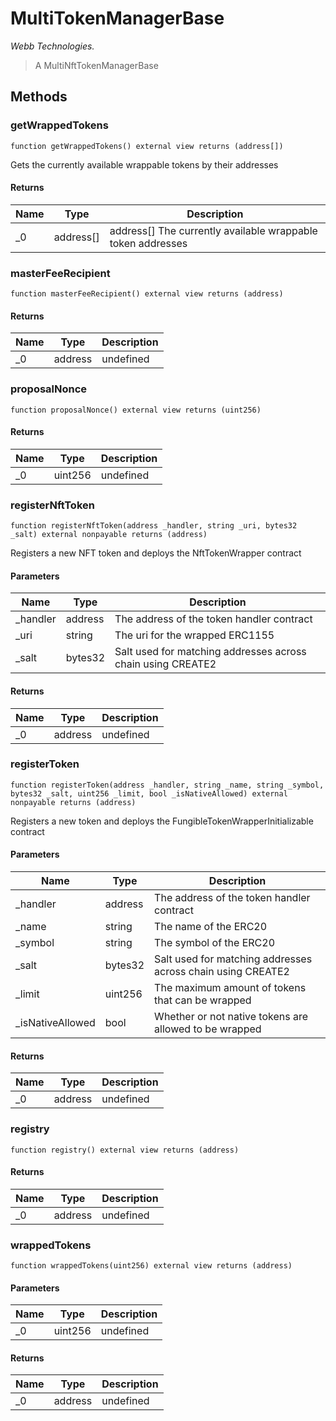 # MultiTokenManagerBase

*Webb Technologies.*

> A MultiNftTokenManagerBase





## Methods

### getWrappedTokens

```solidity
function getWrappedTokens() external view returns (address[])
```

Gets the currently available wrappable tokens by their addresses




#### Returns

| Name | Type | Description |
|---|---|---|
| _0 | address[] | address[] The currently available wrappable token addresses

### masterFeeRecipient

```solidity
function masterFeeRecipient() external view returns (address)
```






#### Returns

| Name | Type | Description |
|---|---|---|
| _0 | address | undefined

### proposalNonce

```solidity
function proposalNonce() external view returns (uint256)
```






#### Returns

| Name | Type | Description |
|---|---|---|
| _0 | uint256 | undefined

### registerNftToken

```solidity
function registerNftToken(address _handler, string _uri, bytes32 _salt) external nonpayable returns (address)
```

Registers a new NFT token and deploys the NftTokenWrapper contract



#### Parameters

| Name | Type | Description |
|---|---|---|
| _handler | address | The address of the token handler contract
| _uri | string | The uri for the wrapped ERC1155
| _salt | bytes32 | Salt used for matching addresses across chain using CREATE2

#### Returns

| Name | Type | Description |
|---|---|---|
| _0 | address | undefined

### registerToken

```solidity
function registerToken(address _handler, string _name, string _symbol, bytes32 _salt, uint256 _limit, bool _isNativeAllowed) external nonpayable returns (address)
```

Registers a new token and deploys the FungibleTokenWrapperInitializable contract



#### Parameters

| Name | Type | Description |
|---|---|---|
| _handler | address | The address of the token handler contract
| _name | string | The name of the ERC20
| _symbol | string | The symbol of the ERC20
| _salt | bytes32 | Salt used for matching addresses across chain using CREATE2
| _limit | uint256 | The maximum amount of tokens that can be wrapped
| _isNativeAllowed | bool | Whether or not native tokens are allowed to be wrapped

#### Returns

| Name | Type | Description |
|---|---|---|
| _0 | address | undefined

### registry

```solidity
function registry() external view returns (address)
```






#### Returns

| Name | Type | Description |
|---|---|---|
| _0 | address | undefined

### wrappedTokens

```solidity
function wrappedTokens(uint256) external view returns (address)
```





#### Parameters

| Name | Type | Description |
|---|---|---|
| _0 | uint256 | undefined

#### Returns

| Name | Type | Description |
|---|---|---|
| _0 | address | undefined




